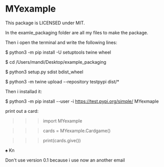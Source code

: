 # MYexample
This package is LICENSED under MIT. 

In the examle_packaging folder are all my files to make the package.

Then i open the terminal and write the following lines:

$ python3 -m pip install -U setuptools twine wheel

$ cd /Users/mandi/Desktop/example_packaging   

$ python3 setup.py sdist bdist_wheel       

$ python3 -m twine upload --repository testpypi dist/*

Then i installad it:

$ python3 -m pip install --user -i https://test.pypi.org/simple/ MYexmaple

print out a card:

>>> import MYexample 

>>> cards = MYexample.Cardgame()

>>> print(cards.give())

♠ Kn

Don't use version 0.1 because i use now an another email
